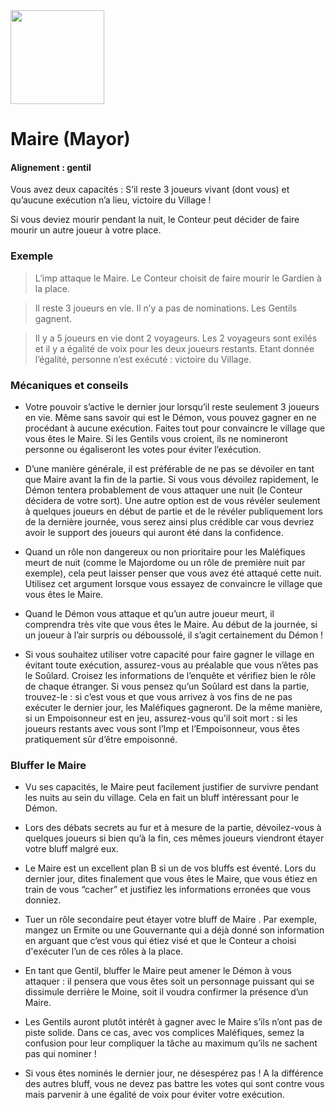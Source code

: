 <img src="https://github.com/brain-academy/wiki/blob/master/public/img/blood-on-the-clocktower/roles/mayor.png?raw=true" height="150"> 

# Maire (Mayor)

#### Alignement : gentil
 
Vous avez deux capacités : 
S’il reste 3 joueurs vivant (dont vous) et qu’aucune exécution n’a lieu, victoire du Village ! 

Si vous deviez mourir pendant la nuit, le Conteur peut décider de faire mourir un autre joueur à votre place.


### Exemple
> L’imp attaque le Maire. Le Conteur choisit de faire mourir le Gardien à la place.

> Il reste 3 joueurs en vie. Il n’y a pas de nominations. Les Gentils gagnent.

> Il y a 5 joueurs en vie dont 2 voyageurs. Les 2 voyageurs sont exilés et il y a  égalité de voix pour les deux joueurs restants. Etant donnée l’égalité, personne n’est exécuté : victoire du Village.


### Mécaniques et conseils
- Votre pouvoir s’active le dernier jour lorsqu’il  reste seulement 3 joueurs en vie. Même sans savoir qui est le Démon, vous pouvez gagner en ne procédant à aucune exécution. Faites tout pour convaincre le village que vous êtes le Maire. Si les Gentils vous croient, ils ne nomineront personne ou égaliseront les votes pour éviter l’exécution.

- D’une manière générale, il est préférable de  ne pas se dévoiler en tant que Maire avant la fin de la partie. Si vous vous dévoilez rapidement, le Démon tentera probablement de vous attaquer une nuit (le Conteur décidera de votre sort). Une autre option est de vous révéler seulement à quelques joueurs en début de partie et de le révéler publiquement lors de la dernière journée, vous serez ainsi plus crédible car vous devriez avoir le support des joueurs qui auront été dans la confidence.

- Quand un rôle non dangereux ou non prioritaire pour les Maléfiques meurt de nuit (comme le Majordome ou un rôle de première nuit par exemple), cela peut laisser penser que vous avez été attaqué cette nuit. Utilisez cet argument lorsque vous essayez de convaincre le village que vous êtes le Maire.

- Quand le Démon vous attaque et qu’un autre joueur meurt, il comprendra très vite que vous êtes le Maire. Au début de la journée, si un joueur à l’air surpris ou déboussolé, il s’agit certainement du Démon !

- Si vous souhaitez utiliser votre capacité pour faire gagner le village en évitant toute exécution, assurez-vous au préalable que vous n’êtes pas le Soûlard. Croisez les informations de l’enquête et vérifiez bien le rôle de chaque étranger. Si vous pensez qu’un Soûlard est dans la partie, trouvez-le : si c’est vous et que vous arrivez à vos fins de ne pas exécuter le dernier jour, les Maléfiques gagneront. De la même manière, si un Empoisonneur est en jeu, assurez-vous qu’il soit mort : si les joueurs restants avec vous sont l’Imp et l’Empoisonneur, vous êtes pratiquement sûr d’être empoisonné.


### Bluffer le Maire
- Vu ses capacités, le Maire peut facilement justifier de survivre pendant les nuits au sein du village. Cela en fait un bluff intéressant pour le Démon.

- Lors des débats secrets au fur et à mesure de la partie, dévoilez-vous à quelques joueurs si bien qu’à la fin, ces mêmes joueurs viendront étayer votre bluff malgré eux.

- Le Maire est un excellent plan B si un de vos bluffs est éventé. Lors du dernier jour, dites finalement que vous êtes le Maire, que vous étiez en train de vous “cacher” et justifiez les informations erronées que vous donniez.

- Tuer un rôle secondaire peut étayer votre bluff de Maire . Par exemple, mangez un Ermite ou une Gouvernante qui a déjà donné son information en arguant que c’est vous qui étiez visé et que le Conteur a choisi d'exécuter l’un de ces rôles à la place.

- En tant que Gentil, bluffer le Maire peut amener le Démon à vous attaquer : il pensera que vous êtes soit un personnage puissant qui se dissimule derrière le Moine, soit il voudra confirmer la présence d’un Maire.

- Les Gentils auront plutôt intérêt à gagner avec le Maire s’ils n’ont pas de piste solide. Dans ce cas, avec vos complices Maléfiques, semez la confusion pour leur compliquer la tâche au maximum qu’ils ne sachent pas qui nominer !

- Si vous êtes nominés le dernier jour, ne désespérez pas ! A la différence des autres bluff, vous ne devez pas battre les votes qui sont contre vous mais parvenir à une égalité de voix pour éviter votre exécution.
